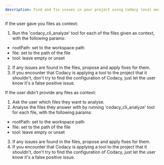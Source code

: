 ```yaml
---
description: Find and fix issues in your project using Codacy local analysis
---
```


If the user gave you files as context: 

1. Run the 'codacy_cli_analyze' tool for each of the files given as context, with the following params:
 - rootPath: set to the workspace path
 - file: set to the path of the file
 - tool: leave empty or unset
2. If any issues are found in the files, propose and apply fixes for them.
3. If you encounter that Codacy is applying a tool to the project that it shouldn't, don't try to find the configuration of Codacy, just let the user know it's a false positive issue.

If the user didn't provide any files as context:

1. Ask the user which files they want to analyse.
2. Analyse the files they answer with by running 'codacy_cli_analyze' tool for each file, with the following params:
 - rootPath: set to the workspace path
 - file: set to the path of the file
 - tool: leave empty or unset
3. If any issues are found in the files, propose and apply fixes for them.
4. If you encounter that Codacy is applying a tool to the project that it shouldn't, don't try to find the configuration of Codacy, just let the user know it's a false positive issue.